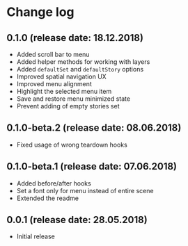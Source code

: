 # Change log

## 0.1.0 (release date: 18.12.2018)

* Added scroll bar to menu
* Added helper methods for working with layers
* Added `defaultSet` and `defaultStory` options
* Improved spatial navigation UX
* Improved menu alignment
* Highlight the selected menu item
* Save and restore menu minimized state
* Prevent adding of empty stories set

## 0.1.0-beta.2 (release date: 08.06.2018)

* Fixed usage of wrong teardown hooks

## 0.1.0-beta.1 (release date: 07.06.2018)

* Added before/after hooks
* Set a font only for menu instead of entire scene
* Extended the readme

## 0.0.1 (release date: 28.05.2018)

* Initial release
